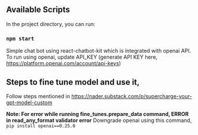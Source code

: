 
## Available Scripts

In the project directory, you can run:

### `npm start`

Simple chat bot using react-chatbot-kit which is integrated with openai API.
To run using openai, update API_KEY (generate API KEY here, https://platform.openai.com/account/api-keys)

## Steps to fine tune model and use it,
Follow steps mentioned in https://nader.substack.com/p/supercharge-your-gpt-model-custom

**Note: For error while running fine_tunes.prepare_data command, ERROR in read_any_format validator error**
Downgrade openai using this command, `pip install openai==0.25.0`

